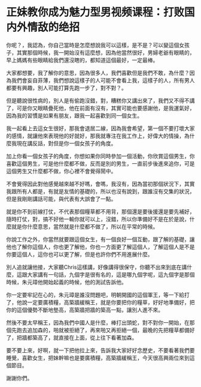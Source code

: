 # 正妹教你成为魅力型男视频课程：打败国内外情敌的绝招

你呢？，我認為，你自己當時是怎麼想說我可以這樣，是不是？可以變這個女孩子，其實那個時候，我一開始沒有這麼想，因為他當然很好，男婦老爺有眼睛的，早上媽媽有些眼睛給我們還沒瞎的，都知道這個最好，一定最棒。

大家都想要，我了解你的意思，因為很多人，我們喜歡但是我們不敢，為什麼？因為我們會妄自菲薄，我們想說這樣子的人可能不會看上我，這樣子的人，所有男人都要有興趣，別人可能打算先跑一步了，對不對？。

但是聽說很性病的，別人是有偷跑沒錯，對，糟糕你又講出來了，我們又不得不講了，可是你又眼睛疊死他，他在前面有沒有，其實可能也要感謝他，是我運氣好，因為我的習慣是如果有朋友，跟我一起喜歡到同一個女生。

我一起看上去這女生很好，那我會退居二線，因為我會希望，第一個不要打壞大家的感情，就讓他來表現他的好就好，那我就專注在我工作上，好偉大的情操，為什麼我現在講反話，對但是你一個女孩子的角度。

加上你看一個女孩子的角度，你想如果你同時參加一個活動，你欣賞這個男生，你喜歡這個男生，可是他什麼都不做，反而是別的男生，一直前步後進來追你，可是這個男生又什麼都不做，你心裡不會覺得鬧中。

不會覺得因此對他感覺越來越不好嗎，會嗎，我沒有，因為當初那個狀況下，其實我跟所有人都是，有就是友情的基礎的，所以也沒有說到，跟誰沒有交集的狀況，但是我剛剛講話可能，與代表有大誤會了一點。

就是你不到前線打仗，不代表那個糧草都不用背，那個還是要後援還是要先補好，隨時打仗，對，搞不好他一輸你就可以上，沒錯，所以你準備好不是在於是說，什麼就是你什麼意思，當然就是什麼都不做了，所以在平常的時候。

你說工作之外，你當然就要跟這個女生，有一個良好一個互動，跟了解的基礎，讓他也了解你這個人，你也更了解他，你也一方面更了解這個人，了解這個人是不是你要這個人，這你也可以更了解，但是也許你們不用進展什麼。

別人追就讓他接，大家聽Chris這樣講，好像講得很保守，你聽不出來到底在講什麼，這跟大家講有一句話，九個字是很有名的，這是哪九個字呢，這九個字是那個時候，朱元璋他開始起義的時候，他的測試告訴他。

你一定要牢記在心的，朱元璋是誰沒問題吧，明朝開國的這個軍王，等一下給打了，他說一定要廣積糧，高築牆緩稱王，就是你要把你的糧草，好好地準備好，把你的這個優勢不斷地墊高，高築牆把牆的築高一點，讓別人進不來。

然後不要太早稱王，因為我們中國人是什麼，棒打出頭蛇，對不對你一開始，在那個先跑去追加森的，啪就被拒絕了，再來啪又再拒絕一個，最晚的先把糧草都備好了，把牆都築高了，就直接在上面，從上往下看著加森。

要不要上來，好啊，就一下把他拉上來，告訴我大家好好念歷史，不要看著我們要睡覺，喜歡女生，把妹幹嘛也是要廣積糧，高築牆緩稱王，今天很高興兩位來到這個節目。

謝謝你們。